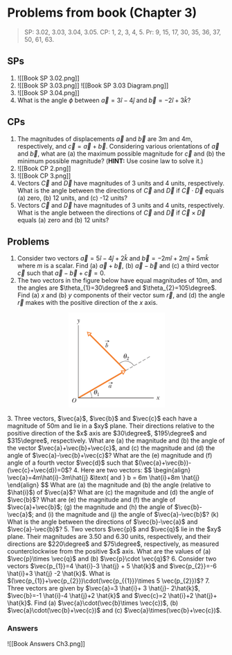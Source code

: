 # Problems from book (Chapter 3)
> SP: 3.02, 3.03, 3.04, 3.05. 
> CP: 1, 2, 3, 4, 5. 
> Pr: 9, 15, 17, 30, 35, 36, 37, 50, 61, 63.

## SPs
1. ![[Book SP 3.02.png]]
2. ![[Book SP 3.03.png]] ![[Book SP 3.03 Diagram.png]]
3. ![[Book SP 3.04.png]]
4. What is the angle $\phi$ between $\vec{a}=3 \hat{i}-4 \hat{j}$ and $\vec{b}=-2 \hat{i}+ 3\hat{k}$?

## CPs
1. The magnitudes of displacements $\vec{a}$ and $\vec{b}$ are 3m and 4m, respectively, and $\vec{c}=\vec{a}+\vec{b}$. Considering various orientations of $\vec{a}$ and $\vec{b}$, what are (a) the maximum possible magnitude for $\vec{c}$ and (b) the minimum possible magnitude? (**HINT:** Use cosine law to solve it.)
2. ![[Book CP 2.png]]
3. ![[Book CP 3.png]]
4. Vectors $\vec{C}$ and $\vec{D}$ have magnitudes of 3 units and 4 units, respectively. What is the angle between the directions of $\vec{C}$ and $\vec{D}$ if $\vec{C}\cdot \vec{D}$ equals (a) zero, (b) 12 units, and (c) -12 units?
5. Vectors $\vec{C}$ and $\vec{D}$ have magnitudes of 3 units and 4 units, respectively. What is the angle between the directions of $\vec{C}$ and $\vec{D}$ if $\vec{C}\times \vec{D}$ equals (a) zero and (b) 12 units?

## Problems
1. Consider two vectors $\vec{a}=5\hat{i}-4\hat{j}+2\hat{k}$ and $\vec{b}=-2m\hat{i}+2m\hat{j}+5m\hat{k}$ where $m$ is a scalar. Find (a) $\vec{a}+\vec{b}$, (b) $\vec{a}-\vec{b}$ and (c) a third vector $\vec c$ such that $\vec{a}-\vec{b}+\vec{c}=0$.
2. The two vectors in the figure below have equal magnitudes of 10m, and the angles are $\theta_{1}=30\degree$ and $\theta_{2}=105\degree$. Find (a) $x$ and (b) $y$ components of their vector sum $\vec{r}$, and (d) the angle $\vec{r}$ makes with the positive direction of the $x$ axis.
<p align="center">
	<img src="Book Pr 2.png" />
</p>
3. Three vectors, $\vec{a}$, $\vec{b}$ and $\vec{c}$ each have a magnitude of 50m and lie in a $xy$ plane. Their directions relative to the positive direction of the $x$ axis are $30\degree$, $195\degree$ and $315\degree$, respectively. What are (a) the magnitude and (b) the angle of the vector $\vec{a}+\vec{b}+\vec{c}$, and (c) the magnitude and (d) the angle of $\vec{a}-\vec{b}+\vec{c}$? What are the (e) magnitude and (f) angle of a fourth vector $\vec{d}$ such that $(\vec{a}+\vec{b})-(\vec{c}+\vec{d})=0$?
4. Here are two vectors: $$
\begin{align}
  \vec{a}=4m\hat{i}-3m\hat{j} &\text{ and } b = 6m \hat{i}+8m \hat{j}
\end{align}
$$ What are (a) the magnitude and (b) the angle (relative to $\hat{i}$) of $\vec{a}$? What are (c) the magnitude and (d) the angle of $\vec{b}$? What are (e) the magnitude and (f) the angle of $\vec{a}+\vec{b}$; (g) the magnitude and (h) the angle of $\vec{b}-\vec{a}$; and (i) the magnitude and (j) the angle of $\vec{a}-\vec{b}$? (k) What is the angle between the directions of $\vec{b}-\vec{a}$ and $\vec{a}-\vec{b}$?
5. Two vectors $\vec{p}$ and $\vec{q}$ lie in the $xy$ plane. Their magnitudes are 3.50 and 6.30 units, respectively, and their directions are $220\degree$ and $75\degree$, respectively, as measured counterclockwise from the positive $x$ axis. What are the values of (a) $\vec{p}\times \vec{q}$ and (b) $\vec{p}\cdot \vec{q}$?
6. Consider two vectors $\vec{p_{1}}=4 \hat{i}-3 \hat{j} + 5 \hat{k}$ and $\vec{p_{2}}=-6 \hat{i}+3 \hat{j} -2 \hat{k}$. What is $(\vec{p_{1}}+\vec{p_{2}})\cdot(\vec{p_{{1}}}\times 5 \vec{p_{2}})$?
7. Three vectors are given by $\vec{a}=3 \hat{i}+ 3 \hat{j}- 2\hat{k}$, $\vec{b}=-1 \hat{i}-4 \hat{j}+2 \hat{k}$ and $\vec{c}=2 \hat{i}+2 \hat{j}+ \hat{k}$. Find (a) $\vec{a}\cdot(\vec{b}\times \vec{c})$, (b) $\vec{a}\cdot(\vec{b}+\vec{c})$ and (c) $\vec{a}\times(\vec{b}+\vec{c})$.

### Answers
![[Book Answers Ch3.png]]
